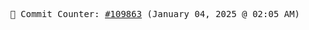 <p align="center">
    <samp>
        📮 Commit Counter: <a href="https://github.com/Javascript-void0/Javascript-void0/commits/main">#109863</a> (January 04, 2025 @ 02:05 AM)
    </samp>
</p>
